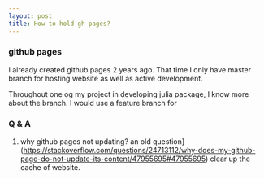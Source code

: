 ```yaml
---
layout: post
title: How to hold gh-pages?
---
```




### github pages

I already created github pages 2 years ago. That time I only have master branch for hosting website as well as active development. 

Throughout one og my project in developing julia package, I know more about the branch. I would use a feature branch for 



### Q & A
1. why github pages not updating? an old question](https://stackoverflow.com/questions/24713112/why-does-my-github-page-do-not-update-its-content/47955695#47955695)
clear up the cache of website.
